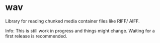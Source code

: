# wav
Library for reading chunked media container files like RIFF/ AIFF.

Info: This is still work in progress and things might change. Waiting for a first release is recommended.